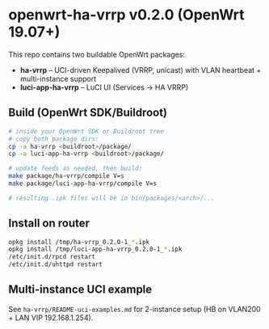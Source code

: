 # openwrt-ha-vrrp v0.2.0 (OpenWrt 19.07+)

This repo contains two buildable OpenWrt packages:

- **ha-vrrp** – UCI-driven Keepalived (VRRP, unicast) with VLAN heartbeat + multi-instance support
- **luci-app-ha-vrrp** – LuCI UI (Services → HA VRRP)

## Build (OpenWrt SDK/Buildroot)

```sh
# inside your OpenWrt SDK or Buildroot tree
# copy both package dirs:
cp -a ha-vrrp <buildroot>/package/
cp -a luci-app-ha-vrrp <buildroot>/package/

# update feeds as needed, then build:
make package/ha-vrrp/compile V=s
make package/luci-app-ha-vrrp/compile V=s

# resulting .ipk files will be in bin/packages/<arch>/...
```

## Install on router
```sh
opkg install /tmp/ha-vrrp_0.2.0-1_*.ipk
opkg install /tmp/luci-app-ha-vrrp_0.2.0-1_*.ipk
/etc/init.d/rpcd restart
/etc/init.d/uhttpd restart
```

## Multi-instance UCI example
See `ha-vrrp/README-uci-examples.md` for 2-instance setup (HB on VLAN200 + LAN VIP 192.168.1.254).
